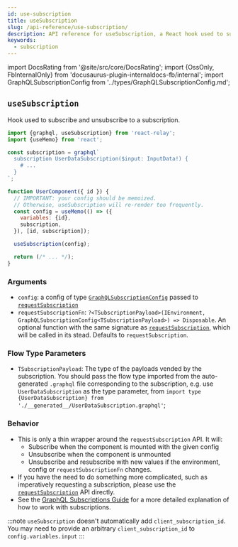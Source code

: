 ```yaml
---
id: use-subscription
title: useSubscription
slug: /api-reference/use-subscription/
description: API reference for useSubscription, a React hook used to subscribe and unsubscribe from a subscription
keywords:
  - subscription
---
```


import DocsRating from '@site/src/core/DocsRating';
import {OssOnly, FbInternalOnly} from 'docusaurus-plugin-internaldocs-fb/internal';
import GraphQLSubscriptionConfig from '../types/GraphQLSubscriptionConfig.md';

## `useSubscription`

Hook used to subscribe and unsubscribe to a subscription.

```js
import {graphql, useSubscription} from 'react-relay';
import {useMemo} from 'react';

const subscription = graphql`
  subscription UserDataSubscription($input: InputData!) {
    # ...
  }
`;

function UserComponent({ id }) {
  // IMPORTANT: your config should be memoized.
  // Otherwise, useSubscription will re-render too frequently.
  const config = useMemo(() => ({
    variables: {id},
    subscription,
  }), [id, subscription]);

  useSubscription(config);

  return (/* ... */);
}
```

### Arguments

* `config`: a config of type [`GraphQLSubscriptionConfig`](#type-graphqlsubscriptionconfigtsubscriptionpayload) passed to [`requestSubscription`](../request-subscription/)
* `requestSubscriptionFn`: `?<TSubscriptionPayload>(IEnvironment, GraphQLSubscriptionConfig<TSubscriptionPayload>) => Disposable`. An optional function with the same signature as [`requestSubscription`](../request-subscription/), which will be called in its stead. Defaults to `requestSubscription`.


<GraphQLSubscriptionConfig />

### Flow Type Parameters

* `TSubscriptionPayload`: The type of the payloads vended by the subscription. You should pass the flow type imported from the auto-generated `.graphql` file corresponding to the subscription, e.g. use `UserDataSubscription` as the type parameter, from `import type {UserDataSubscription} from './__generated__/UserDataSubscription.graphql'`;

### Behavior

* This is only a thin wrapper around the `requestSubscription` API. It will:
  * Subscribe when the component is mounted with the given config
  * Unsubscribe when the component is unmounted
  * Unsubscribe and resubscribe with new values if the environment, config or `requestSubscriptionFn` changes.
* If you have the need to do something more complicated, such as imperatively requesting a subscription, please use the [`requestSubscription`](../request-subscription/) API directly.
* See the [GraphQL Subscriptions Guide](../../guided-tour/updating-data/graphql-subscriptions/) for a more detailed explanation of how to work with subscriptions.

<FbInternalOnly>

:::note
`useSubscription` doesn't automatically add `client_subscription_id`. You may need to provide an arbitrary `client_subscription_id` to `config.variables.input`
:::

</FbInternalOnly>

<DocsRating />
